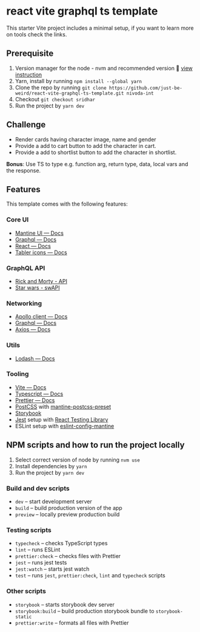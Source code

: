 # react vite graphql ts template

This starter Vite project includes a minimal setup, if you want to learn more on
tools check the links.

## Prerequisite

1. Version manager for the node - nvm and recommended version 🔗 [view instruction](https://github.com/nvm-sh/nvm)
2. Yarn, install by running `npm install --global yarn`
3. Clone the repo by running `git clone https://github.com/just-be-weird/react-vite-graphql-ts-template.git nivoda-int`
4. Checkout `git checkout sridhar`
5. Run the project by `yarn dev`

## Challenge

- Render cards having character image, name and gender
- Provide a add to cart button to add the character in cart.
- Provide a add to shortlist button to add the character in shortlist.

**Bonus**: Use TS to type e.g. function arg, return type, data, local vars and the response.

## Features

This template comes with the following features:

### Core UI

- [Mantine UI — Docs](https://mantine.dev/core/app-shell/)
- [Graphql — Docs](https://graphql.org/learn/)
- [React — Docs](https://react.dev/reference/react/)
- [Tabler icons — Docs](https://tabler-icons.io/)

### GraphQL API

- [Rick and Morty - API](https://studio.apollographql.com/public/rick-and-morty-a3b90u/variant/current/home)
- [Star wars - swAPI](https://studio.apollographql.com/public/star-wars-swapi/variant/current/home)

### Networking

- [Apollo client — Docs](https://www.apollographql.com/docs/react/)
- [Graphql — Docs](https://graphql.org/learn/)
- [Axios — Docs](https://axios-http.com/docs/intro/)

### Utils

- [Lodash — Docs](https://lodash.com/docs/4.17.15/)

### Tooling

- [Vite — Docs](https://vitejs.dev/guide/)
- [Typescript — Docs](https://www.typescriptlang.org/docs/)
- [Prettier — Docs](https://prettier.io/docs/en/install/)
- [PostCSS](https://postcss.org/) with [mantine-postcss-preset](https://mantine.dev/styles/postcss-preset)
- [Storybook](https://storybook.js.org/)
- [Jest](https://jestjs.io/) setup with [React Testing Library](https://testing-library.com/docs/react-testing-library/intro)
- ESLint setup with [eslint-config-mantine](https://github.com/mantinedev/eslint-config-mantine)

## NPM scripts and how to run the project locally

1. Select correct version of node by running `nvm use`
2. Install dependencies by `yarn`
3. Run the project by `yarn dev`

### Build and dev scripts

- `dev` – start development server
- `build` – build production version of the app
- `preview` – locally preview production build

### Testing scripts

- `typecheck` – checks TypeScript types
- `lint` – runs ESLint
- `prettier:check` – checks files with Prettier
- `jest` – runs jest tests
- `jest:watch` – starts jest watch
- `test` – runs `jest`, `prettier:check`, `lint` and `typecheck` scripts

### Other scripts

- `storybook` – starts storybook dev server
- `storybook:build` – build production storybook bundle to `storybook-static`
- `prettier:write` – formats all files with Prettier
